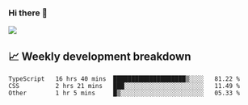 ### Hi there 👋
<img align="center" src="https://github-readme-stats.vercel.app/api?username=Tumao727&show_icons=true&hide_title=true&theme=dracula" />


## 📈 Weekly development breakdown
<!--START_SECTION:waka-->

```text
TypeScript   16 hrs 40 mins  ████████████████████▒░░░░   81.22 %
CSS          2 hrs 21 mins   ███░░░░░░░░░░░░░░░░░░░░░░   11.49 %
Other        1 hr 5 mins     █▒░░░░░░░░░░░░░░░░░░░░░░░   05.33 %
```

<!--END_SECTION:waka-->